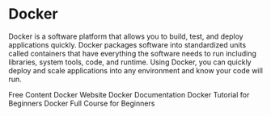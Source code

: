 # Docker

Docker is a software platform that allows you to build, test, and deploy applications quickly. Docker packages software into standardized units called containers that have everything the software needs to run including libraries, system tools, code, and runtime. Using Docker, you can quickly deploy and scale applications into any environment and know your code will run.

<ResourceGroupTitle>Free Content</ResourceGroupTitle>
<BadgeLink colorScheme='blue' badgeText='Official Website' href='https://www.docker.com/'>Docker Website</BadgeLink>
<BadgeLink colorScheme='blue' badgeText='Documentation' href='https://docs.docker.com/'>Docker Documentation</BadgeLink>
<BadgeLink badgeText='Watch' href='https://www.youtube.com/watch?v=pTFZFxd4hOI'>Docker Tutorial for Beginners</BadgeLink>
<BadgeLink badgeText='Watch' href='https://www.youtube.com/watch?v=3c-iBn73dDE'>Docker Full Course for Beginners</BadgeLink>
